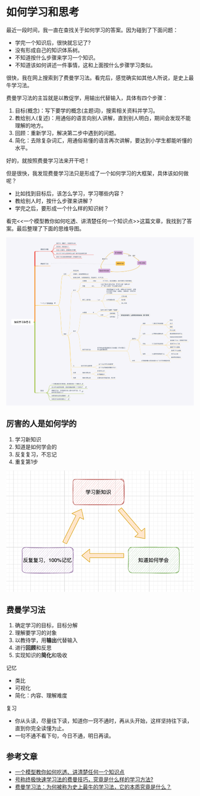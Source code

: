 # 如何学习和思考

最近一段时间，我一直在查找关于如何学习的答案。因为碰到了下面问题：

- 学完一个知识后，很快就忘记了?
- 没有形成自己的知识体系树。
- 不知道按什么步骤来学习一个知识。
- 不知道该如何讲述一件事情，这和上面按什么步骤学习类似。

很快，我在网上搜索到了费曼学习法。看完后，感觉确实如其他人所说，是史上最牛学习法。

费曼学习法的主旨就是以教促学，用输出代替输入，具体有四个步骤：

1. 目标(概念)：写下要学的概念(主题词)，搜索相关资料并学习。
2. 教给别人(复述)：用通俗的语言向别人讲解，直到别人明白，期间会发现不能理解的地方。
3. 回顾：重新学习，解决第二步中遇到的问题。
4. 简化：去除复杂词汇，用通俗易懂的语言再次讲解，要达到小学生都能听懂的水平。

好的，就按照费曼学习法来开干吧！

但是很快，我发现费曼学习法只是形成了一个如何学习的大框架，具体该如何做呢？

- 比如找到目标后，该怎么学习，学习哪些内容？
- 教给别人时，按什么步骤来讲解？
- 学完之后，要形成一个什么样的知识树？

看完<<一个模型教你如何吃透、讲清楚任何一个知识点>>这篇文章，我找到了答案。最后整理了下面的思维导图。

![](./imgs/如何学习和思考.png)

## 厉害的人是如何学的

1. 学习新知识
2. 知道是如何学会的
3. 反复复习，不忘记
4. 重复第1步

![](imgs/2022-04-01-00-03-23.png)

## 费曼学习法

1. 确定学习的目标，目标分解
2. 理解要学习的对象
3. 以教待学，用**输出**代替输入
4. 进行**回顾**和反思
5. 实现知识的**简化**和吸收

记忆

-   类比
-   可视化
-   简化：内容、理解难度

复习

-   你从头读，尽量往下读，知道你一窍不通时，再从头开始，这样坚持往下读，直到你完全读懂为止。
-   一句不通不看下句，今日不通，明日再读。

## 参考文章

- [一个模型教你如何吃透、讲清楚任何一个知识点](https://open-hl.toutiao.com/a6995115930959495719/?utm_source=smartisan_llq_api&utm_medium=webview&utm_campaign=open&label=related_news&item_id=6995115930959495719&gy=32be2e06166da2142ed968241af639bd1512f4a31e143df31726abe450d37fcd2cda55c9628e6bd1947fe7a82e2e0237dd04e889f15a2b41128b6172da1240a603b6271454f206447bb3edc14ea8cb77e5dbc87edb5a5a42935f18d3d130335a286c8a28375f78a8071c53b0d1d9cd73a09a588de3accec4ab1a863b1f80476c4a77185713d35244029145180ba704de&crypt=9797&fr=normal&req_id=20210813035638010150098029242B0717&from_gid=6983205630030905863&channel_id=88805669586)
- [号称终极快速学习法的费曼技巧，究竟是什么样的学习方法?](https://www.zhihu.com/question/20576786)
- [费曼学习法：为何被称为史上最牛的学习法，它的本质究竟是什么？](https://zhuanlan.zhihu.com/p/88209825)

